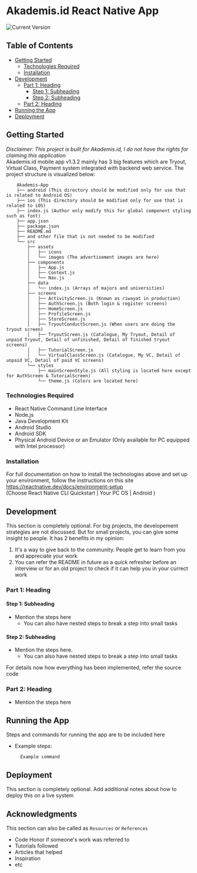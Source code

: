 # Akademis.id React Native App

![Current Version](https://img.shields.io/badge/version-v1.3.2-blue)

## Table of Contents
- [Getting Started](#getting-started)
	- [Technologies Required](#technologies-required)
	- [Installation](#installation)
- [Development](#development)
    - [Part 1: Heading](#part-1-heading)
	  - [Step 1: Subheading](#step-1-subheading)
	  - [Step 2: Subheading](#step-2-subheading)
	- [Part 2: Heading](#part-2-heading)
- [Running the App](#running-the-app)
- [Deployment](#deployment)

## Getting Started
*Disclaimer: This project is built for Akademis.id, I do not have the rights for claiming this application* <br/>
Akademis.id mobile app v1.3.2 mainly has 3 big features which are Tryout, Virtual Class, Payment system integrated with backend web service. The project structure is visualized below: 

```
	Akademis-App
	├── android (This directory should be modified only for use that is related to Android OS)
	├── ios (This directory should be modified only for use that is related to iOS)
	├── index.js (Author only modify this for global component styling such as font)
	├── app.json
	├── package.json
	├── README.md
	├── and other file that is not needed to be modified 
	└── src
		├── assets
		│	├── icons
		│	└── images (The advertisement images are here)
		├── components
		│	├── App.js
		│	├── Context.js
		│	└── Nav.js
		├── data
		│	└── index.js (Arrays of majors and universities)
		├── screens
		│	├── ActivityScreen.js (Known as riwayat in production)
		│	├── AuthScreen.js (Both login & register screens)
		│	├── HomeScreen.js
		│	├── ProfileScreen.js
		│	├── StoreScreen.js
		│	├── TryoutConductScreen.js (When users are doing the tryout screen)
		│	├── TryoutScreen.js (Catalogue, My Tryout, Detail of unpaid Tryout, Detail of unfinished, Detail of finished tryout screens)
		│	├── TutorialScreen.js
		│	└── VirtualClassScreen.js (Catalogue, My VC, Detail of unpaid VC, Detail of paid VC screens)
		└── styles
			├── mainScreenStyle.js (All styling is located here except for AuthScreen & TutorialScreen)
			└── theme.js (Colors are located here)
```

### Technologies Required
* React Native Command Line Interface
* Node.js
* Java Development Kit
* Android Studio
* Android SDK
* Physical Android Device or an Emulator (Only available for PC equipped with Intel processor)

### Installation
For full documentation on how to install the technologies above and set up your environment, follow the instructions on this site <br/>
https://reactnative.dev/docs/environment-setup <br/>
(Choose React Native CLI Quickstart | Your PC OS | Android )

## Development

This section is completely optional. For big projects, the developement strategies are not discussed. But for small projects, you can give some insight to people. It has 2 benefits in my opinion:

1. It's a way to give back to the community. People get to learn from you and appreciate your work
2. You can refer the README in future as a quick refresher before an interview or for an old project to check if it can help you in your currect work

### Part 1: Heading

#### Step 1: Subheading

* Mention the steps here
  * You can also have nested steps to break a step into small tasks
  
#### Step 2: Subheading

* Mention the steps here.
  * You can also have nested steps to break a step into small tasks

For details now how everything has been implemented, refer the source code

### Part 2: Heading

* Mention the steps here

## Running the App

Steps and commands for running the app are to be included here

* Example steps:
  ```
    Example command
  ```

## Deployment

This section is completely optional. Add additional notes about how to deploy this on a live system

## Acknowledgments

This section can also be called as `Resources` or `References`

* Code Honor if someone's work was referred to
* Tutorials followed
* Articles that helped
* Inspiration
* etc

[//]: # (HyperLinks)
[tags]: https://github.com/madhur-taneja/README-template/tags
